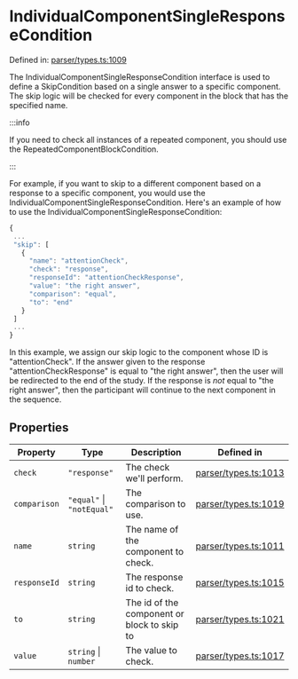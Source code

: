 # IndividualComponentSingleResponseCondition

Defined in: [parser/types.ts:1009](https://github.com/revisit-studies/study/blob/2e617a552035dd6d22a4f8cba7e0d8ac40275f33/src/parser/types.ts#L1009)

The IndividualComponentSingleResponseCondition interface is used to define a SkipCondition based on a single answer to a specific component. The skip logic will be checked for every component in the block that has the specified name.

:::info

If you need to check all instances of a repeated component, you should use the RepeatedComponentBlockCondition.

:::

For example, if you want to skip to a different component based on a response to a specific component, you would use the IndividualComponentSingleResponseCondition. Here's an example of how to use the IndividualComponentSingleResponseCondition:

```js
{
 ...
 "skip": [
   {
     "name": "attentionCheck",
     "check": "response",
     "responseId": "attentionCheckResponse",
     "value": "the right answer",
     "comparison": "equal",
     "to": "end"
   }
 ]
 ...
}
```

In this example, we assign our skip logic to the component whose ID is "attentionCheck". If the answer given to the response "attentionCheckResponse" is equal to "the right answer", then the user will be redirected to the end of the study. If the response is _not_ equal to "the right answer", then the participant will continue to the next component in the sequence.

## Properties

| Property | Type | Description | Defined in |
| ------ | ------ | ------ | ------ |
| <a id="check"></a> `check` | `"response"` | The check we'll perform. | [parser/types.ts:1013](https://github.com/revisit-studies/study/blob/2e617a552035dd6d22a4f8cba7e0d8ac40275f33/src/parser/types.ts#L1013) |
| <a id="comparison"></a> `comparison` | `"equal"` \| `"notEqual"` | The comparison to use. | [parser/types.ts:1019](https://github.com/revisit-studies/study/blob/2e617a552035dd6d22a4f8cba7e0d8ac40275f33/src/parser/types.ts#L1019) |
| <a id="name"></a> `name` | `string` | The name of the component to check. | [parser/types.ts:1011](https://github.com/revisit-studies/study/blob/2e617a552035dd6d22a4f8cba7e0d8ac40275f33/src/parser/types.ts#L1011) |
| <a id="responseid"></a> `responseId` | `string` | The response id to check. | [parser/types.ts:1015](https://github.com/revisit-studies/study/blob/2e617a552035dd6d22a4f8cba7e0d8ac40275f33/src/parser/types.ts#L1015) |
| <a id="to"></a> `to` | `string` | The id of the component or block to skip to | [parser/types.ts:1021](https://github.com/revisit-studies/study/blob/2e617a552035dd6d22a4f8cba7e0d8ac40275f33/src/parser/types.ts#L1021) |
| <a id="value"></a> `value` | `string` \| `number` | The value to check. | [parser/types.ts:1017](https://github.com/revisit-studies/study/blob/2e617a552035dd6d22a4f8cba7e0d8ac40275f33/src/parser/types.ts#L1017) |
